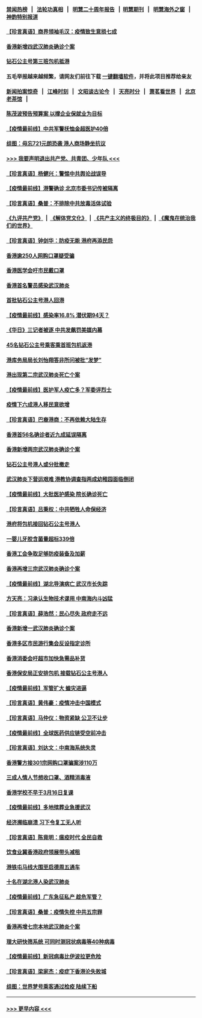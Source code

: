 #### [禁闻热榜](热点新闻.md?=0)  &nbsp;&nbsp;|&nbsp;&nbsp; [法轮功真相](https://github.com/gfw-breaker/truth/blob/master/README.md?=0) &nbsp;&nbsp;|&nbsp;&nbsp; [明慧二十周年报告](https://github.com/gfw-breaker/mh-reports/blob/master/README.md?=0) &nbsp;&nbsp;|&nbsp;&nbsp;[明慧期刊](https://github.com/gfw-breaker/mh-qikan) &nbsp;&nbsp;|&nbsp;&nbsp; [明慧海外之窗](https://github.com/gfw-breaker/mh-news/blob/master/README.md?=0) &nbsp;&nbsp;|&nbsp;&nbsp; [神韵特别报道](https://github.com/gfw-breaker/mh-news/blob/master/shenyun.md?=0)
#### [【珍言真语】商界领袖毛汉：疫情致生意损七成](../pages/nsc415/n11890348.md?t=02242302) 
#### [香港新增四武汉肺炎确诊个案](../pages/nsc415/n11890610.md?t=02242302) 
#### [钻石公主号第三班包机抵港](../pages/nsc415/n11890645.md?t=02242302) 
#### 五毛举报越来越频繁，请网友们前往下载 [一键翻墙软件](https://github.com/gfw-breaker/ssr-accounts)，并将此项目推荐给亲友
#### [新闻拍案惊奇](https://github.com/gfw-breaker/banned-news/blob/master/pages/link4.md) &nbsp;&nbsp;|&nbsp;&nbsp; [江峰时刻](https://github.com/gfw-breaker/banned-news/blob/master/pages/link4.md) &nbsp;&nbsp;|&nbsp;&nbsp; [文昭谈古论今](https://github.com/gfw-breaker/banned-news/blob/master/pages/link4.md) &nbsp;&nbsp;|&nbsp;&nbsp; [天亮时分](https://github.com/gfw-breaker/banned-news/blob/master/pages/link4.md) &nbsp;&nbsp;|&nbsp;&nbsp; [萧茗看世界](https://github.com/gfw-breaker/banned-news/blob/master/pages/link4.md) &nbsp;&nbsp;|&nbsp;&nbsp; [北京老茶馆](https://github.com/gfw-breaker/banned-news/blob/master/pages/link4.md) &nbsp;&nbsp;|&nbsp;&nbsp; 
#### [陈茂波预告预算案 以撑企业保就业为目标](../pages/nsc415/n11890574.md?t=02242302) 
#### [【疫情最前线】中共军警抚恤金超医护40倍](../pages/nsc415/n11890458.md?t=02242302) 
#### [组图：毋忘721元朗恐袭 港人商场静坐抗议](../pages/nsc415/n11876882.md?t=02242302) 
#### [>>> 我要声明退出共产党、共青团、少年队 <<<](https://github.com/begood0513/goodnews/blob/master/quit/letter.md) 
#### [【珍言真语】杨健兴：警惕中共舆论战误导](../pages/nsc415/n11888131.md?t=02242302) 
#### [【疫情最前线】港警确诊 北京市委书记传被隔离](../pages/nsc415/n11886872.md?t=02242302) 
#### [【珍言真语】桑普：不排除中共放毒活体试验](../pages/nsc415/n11886832.md?t=02242302) 
#### [《九评共产党》](https://github.com/begood0513/9ping.md/blob/master/README.md) &nbsp;|&nbsp; [《解体党文化》](../../../../jtdwh.md/blob/master/README.md)  &nbsp;|&nbsp; [《共产主义的终极目的》](../../../../gczydzjmd.md/blob/master/README.md) &nbsp;|&nbsp; [《魔鬼在统治我们的世界》](../../../../mgztzwmdsj.md/blob/master/README.md) 
#### [【珍言真语】钟剑华：防疫无能 港府再添民怨](../pages/nsc415/n11884504.md?t=02242302) 
#### [香港逾250人网购口罩疑受骗](../pages/nsc415/n11884388.md?t=02242302) 
#### [香港医学会吁市民戴口罩](../pages/nsc415/n11884367.md?t=02242302) 
#### [香港首名警员感染武汉肺炎](../pages/nsc415/n11884357.md?t=02242302) 
#### [首批钻石公主号港人回港](../pages/nsc415/n11884333.md?t=02242302) 
#### [【疫情最前线】感染率16.8% 潜伏期94天？](../pages/nsc415/n11884256.md?t=02242302) 
#### [《华日》三记者被逐 中共发飙罚美媒内幕](../pages/nsc415/n11884184.md?t=02242302) 
#### [45名钻石公主号乘客乘首班包机返港](../pages/nsc415/n11881770.md?t=02242302) 
#### [港库务局局长刘怡翔答非所问被批“发梦”](../pages/nsc415/n11881752.md?t=02242302) 
#### [港出现第二宗武汉肺炎死亡个案](../pages/nsc415/n11881736.md?t=02242302) 
#### [【疫情最前线】医护军人疫亡多？军委评烈士](../pages/nsc415/n11881655.md?t=02242302) 
#### [疫情下六成港人移民意欲增](../pages/nsc415/n11881699.md?t=02242302) 
#### [【珍言真语】巴裔港商：不再依赖大陆生存](../pages/nsc415/n11881126.md?t=02242302) 
#### [香港首56名确诊者近九成延误隔离](../pages/nsc415/n11879079.md?t=02242302) 
#### [香港新增两宗武汉肺炎确诊个案](../pages/nsc415/n11879064.md?t=02242302) 
#### [钻石公主号港人或分批撤走](../pages/nsc415/n11879029.md?t=02242302) 
#### [武汉肺炎下营运艰难 港教协调查指两成幼稚园面临倒闭](../pages/nsc415/n11878989.md?t=02242302) 
#### [【疫情最前线】大批医护感染 院长确诊死亡](../pages/nsc415/n11878595.md?t=02242302) 
#### [【珍言真语】吕秉权：中共牺牲人命保经济](../pages/nsc415/n11878390.md?t=02242302) 
#### [港府将包机接回钻石公主号港人](../pages/nsc415/n11876352.md?t=02242302) 
#### [一婴儿牙胶含菌量超标339倍](../pages/nsc415/n11876336.md?t=02242302) 
#### [香港工会争取足够防疫装备及加薪](../pages/nsc415/n11876313.md?t=02242302) 
#### [香港再增三宗武汉肺炎确诊个案](../pages/nsc415/n11876297.md?t=02242302) 
#### [【疫情最前线】湖北导演病亡 武汉市长失踪](../pages/nsc415/n11876272.md?t=02242302) 
#### [方天亮：习承认生物技术谬用 中南海内斗凶猛](../pages/nsc415/n11873679.md?t=02242302) 
#### [【珍言真语】薛浩然：民心尽失 政府走不远](../pages/nsc415/n11875838.md?t=02242302) 
#### [香港新增一武汉肺炎确诊个案](../pages/nsc415/n11874044.md?t=02242302) 
#### [香港多区市民游行集会反设指定诊所](../pages/nsc415/n11874017.md?t=02242302) 
#### [香港消委会吁超市加快急需品补货](../pages/nsc415/n11874003.md?t=02242302) 
#### [香港保安局正安排包机 接载钻石公主号港人](../pages/nsc415/n11873932.md?t=02242302) 
#### [【疫情最前线】军管扩大 蝗灾进逼](../pages/nsc415/n11873780.md?t=02242302) 
#### [【珍言真语】黄伟豪：疫情冲击中国模式](../pages/nsc415/n11873482.md?t=02242302) 
#### [【珍言真语】马仲仪：物资紧缺 公卫不让步](../pages/nsc415/n11872315.md?t=02242302) 
#### [【疫情最前线】全球医药供应链受空前冲击](../pages/nsc415/n11869614.md?t=02242302) 
#### [【珍言真语】刘达文：中南海系统失灵](../pages/nsc415/n11869465.md?t=02242302) 
#### [香港警方接301宗网购口罩骗案涉110万](../pages/nsc415/n11867572.md?t=02242302) 
#### [三成人情人节想收口罩、酒精消毒液](../pages/nsc415/n11867523.md?t=02242302) 
#### [香港学校不早于3月16日复课](../pages/nsc415/n11867498.md?t=02242302) 
#### [【疫情最前线】多地殡葬业急援武汉](../pages/nsc415/n11866914.md?t=02242302) 
#### [经济濒临崩溃 习下令复工无人听](../pages/nsc415/n11867269.md?t=02242302) 
#### [【珍言真语】陈竟明：瘟疫时代 全民自救](../pages/nsc415/n11866765.md?t=02242302) 
#### [饮食业冀香港政府领展带头减租](../pages/nsc415/n11864876.md?t=02242302) 
#### [港铁屯马线大围至启德周五通车](../pages/nsc415/n11864842.md?t=02242302) 
#### [十名在湖北港人染武汉肺炎](../pages/nsc415/n11864807.md?t=02242302) 
#### [【疫情最前线】广东急征私产 趁危军管？](../pages/nsc415/n11864205.md?t=02242302) 
#### [【珍言真语】桑普：疫情失控 中共五宗罪](../pages/nsc415/n11864157.md?t=02242302) 
#### [香港再增七宗本地武汉肺炎个案](../pages/nsc415/n11862405.md?t=02242302) 
#### [理大研快筛系统 可同时测冠状病毒等40种病毒](../pages/nsc415/n11862376.md?t=02242302) 
#### [【疫情最前线】新冠病毒比伊波拉更危险](../pages/nsc415/n11862199.md?t=02242302) 
#### [【珍言真语】梁家杰：疫症下香港沦失败城](../pages/nsc415/n11861588.md?t=02242302) 
#### [组图：世界梦号乘客通过检疫 陆续下船](../pages/nsc415/n11858302.md?t=02242302) 

----
#### [ >>> 更早内容 <<< ](../indexes/nsc415-earlier.md)

